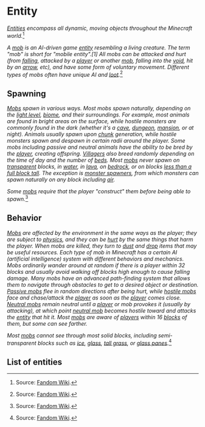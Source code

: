 # Entity

*[Entities](https://minecraft.fandom.com/wiki/Entity) encompass all dynamic, moving objects throughout the Minecraft world.*[^1]

*A [mob](https://minecraft.fandom.com/wiki/Mob) is an AI-driven game [entity](https://minecraft.fandom.com/wiki/Entity) resembling a living creature. The term "mob" is short for "mobile entity".[1] All mobs can be attacked and hurt (from [falling](https://minecraft.fandom.com/wiki/Damage#Fall_damage), attacked by a [player](https://minecraft.fandom.com/wiki/Player) or another [mob](https://minecraft.fandom.com/wiki/Mob), falling into the [void](https://minecraft.fandom.com/wiki/Void), hit by an [arrow](https://minecraft.fandom.com/wiki/Arrow), etc), and have some form of voluntary movement. Different types of mobs often have unique AI and [loot](https://minecraft.fandom.com/wiki/Drops).*[^2]

## Spawning

*[Mobs](https://minecraft.fandom.com/wiki/Mob) spawn in various ways. Most mobs spawn naturally, depending on the [light level](https://minecraft.fandom.com/wiki/Light#Light-emitting_blocks), [biome](https://minecraft.fandom.com/wiki/Biome), and their surroundings. For example, most animals are found in bright areas on the surface, while hostile monsters are commonly found in the dark (whether it's a [cave](https://minecraft.fandom.com/wiki/Cave), [dungeon](https://minecraft.fandom.com/wiki/Monster_Room), [mansion](https://minecraft.fandom.com/wiki/Woodland_Mansion), or at night). Animals usually spawn upon [chunk](https://minecraft.fandom.com/wiki/Chunk) generation, while hostile monsters spawn and despawn in certain radii around the player. Some mobs including passive and neutral animals have the ability to be bred by the [player](https://minecraft.fandom.com/wiki/Player), creating offspring. [Villagers](https://minecraft.fandom.com/wiki/Villager) also breed randomly depending on the time of day and the number of [beds](https://minecraft.fandom.com/wiki/Bed). Most [mobs](https://minecraft.fandom.com/wiki/Mob) never spawn on [transparent](https://minecraft.fandom.com/wiki/Opacity) blocks, in [water](https://minecraft.fandom.com/wiki/Water), in [lava](https://minecraft.fandom.com/wiki/Lava), on [bedrock](https://minecraft.fandom.com/wiki/Bedrock), or on blocks [less than a full block tall](https://minecraft.fandom.com/wiki/Solid_block#Height). The exception is [monster spawners](https://minecraft.fandom.com/wiki/Monster_Spawner), from which monsters can spawn naturally on any block including [air](https://minecraft.fandom.com/wiki/Air).*

*Some [mobs](https://minecraft.fandom.com/wiki/Mob) require that the player "construct" them before being able to spawn.*[^2]

## Behavior

*[Mobs](https://minecraft.fandom.com/wiki/Mob) are affected by the environment in the same ways as the player; they are subject to [physics](https://minecraft.fandom.com/wiki/Physics), and they can be [hurt](https://minecraft.fandom.com/wiki/Damage) by the same things that harm the player. When mobs are killed, they turn to [dust](https://minecraft.fandom.com/wiki/Particles) and [drop](https://minecraft.fandom.com/wiki/Drops) items that may be useful resources. Each type of mob in Minecraft has a certain AI (artificial intelligence) system with different behaviors and mechanics. Mobs ordinarily wander around at random if there is a player within 32 blocks and usually avoid walking off blocks high enough to cause falling damage. Many mobs have an advanced path-finding system that allows them to navigate through obstacles to get to a desired object or destination. [Passive mobs](https://minecraft.fandom.com/wiki/Mob#Passive) flee in random directions after being hurt, while [hostile mobs](https://minecraft.fandom.com/wiki/Mob#Hostile_mobs) face and chase/attack the [player](https://minecraft.fandom.com/wiki/Player) as soon as the [player](https://minecraft.fandom.com/wiki/Player) comes close. [Neutral mobs](https://minecraft.fandom.com/wiki/Mob#Neutral) remain neutral until a [player](https://minecraft.fandom.com/wiki/Player) or mob provokes it (usually by attacking), at which point [neutral mob](https://minecraft.fandom.com/wiki/Mob#Neutral) becomes hostile toward and attacks the [entity](https://minecraft.fandom.com/wiki/Entity) that hit it. Most [mobs](https://minecraft.fandom.com/wiki/Mob) are aware of [players](https://minecraft.fandom.com/wiki/Player) within 16 [blocks](https://minecraft.fandom.com/wiki/Block) of them, but some can see farther.*

*Most [mobs](https://minecraft.fandom.com/wiki/Mob) cannot see through most solid blocks, including semi-transparent blocks such as [ice](https://minecraft.fandom.com/wiki/Ice), [glass](https://minecraft.fandom.com/wiki/Glass), [tall grass](https://minecraft.fandom.com/wiki/Grass), or [glass panes](https://minecraft.fandom.com/wiki/Glass_Pane).*[^2]

[^1]: Source: [Fandom Wiki](https://minecraft.fandom.com/wiki/Entity).
[^2]: Source: [Fandom Wiki](https://minecraft.fandom.com/wiki/Mob).

## List of entities

<div id="list" type="entities" mod="adventurez" icons="false"></div>
<script src="/wiki/javascripts/info.js"></script>
